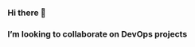 ### Hi there 👋
### I’m looking to collaborate on DevOps projects

<!--
**kenchuks44/kenchuks44** is a ✨ _special_ ✨ repository because its `README.md` (this file) appears on your GitHub profile.

Here are some ideas to get you started:

- 🔭 I’m currently working on CI/CD
- 🌱 I’m currently learning DevOps
- 👯 I’m looking to collaborate on DevOps projects
- 🤔 I’m looking for help with ...
- 💬 Ask me about ...
- 📫 How to reach me: ..

